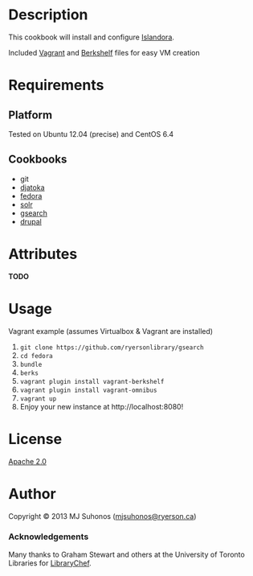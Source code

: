 # Description

This cookbook will install and configure [Islandora](http://islandora.ca).

Included [Vagrant](http://www.vagrantup.com) and [Berkshelf](http://berkshelf.com) files for easy VM creation

# Requirements

## Platform

Tested on Ubuntu 12.04 (precise) and CentOS 6.4

## Cookbooks
* git
* [djatoka](http://github.com/ryersonlibrary/djatoka)
* [fedora](http://github.com/ryersonlibrary/fedora)
* [solr](http://github.com/ryersonlibrary/solr)
* [gsearch](http://github.com/ryersonlibrary/gsearch)
* [drupal](http://github.com/gondoi/drupal-cookbook)

# Attributes
__TODO__

# Usage
Vagrant example (assumes Virtualbox & Vagrant are installed)

1. `git clone https://github.com/ryersonlibrary/gsearch`
2. `cd fedora`
3. `bundle`
4. `berks`
5. `vagrant plugin install vagrant-berkshelf`
6. `vagrant plugin install vagrant-omnibus`
7. `vagrant up`
8. Enjoy your new instance at http://localhost:8080!

# License
[Apache 2.0](http://www.apache.org/licenses/LICENSE-2.0.html)

# Author
Copyright © 2013 MJ Suhonos (<mjsuhonos@ryerson.ca>)

### Acknowledgements
Many thanks to Graham Stewart and others at the University of Toronto Libraries for [LibraryChef](https://github.com/LibraryChef).